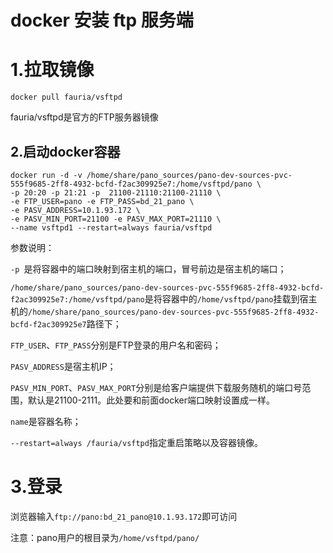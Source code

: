 # docker 安装 ftp 服务端
# 1.拉取镜像

```shell
docker pull fauria/vsftpd
```

fauria/vsftpd是官方的FTP服务器镜像

## 2.启动docker容器

```shell
docker run -d -v /home/share/pano_sources/pano-dev-sources-pvc-555f9685-2ff8-4932-bcfd-f2ac309925e7:/home/vsftpd/pano \
-p 20:20 -p 21:21 -p  21100-21110:21100-21110 \
-e FTP_USER=pano -e FTP_PASS=bd_21_pano \
-e PASV_ADDRESS=10.1.93.172 \
-e PASV_MIN_PORT=21100 -e PASV_MAX_PORT=21110 \
--name vsftpd1 --restart=always fauria/vsftpd
```

参数说明：

`-p `是将容器中的端口映射到宿主机的端口，冒号前边是宿主机的端口；

`/home/share/pano_sources/pano-dev-sources-pvc-555f9685-2ff8-4932-bcfd-f2ac309925e7:/home/vsftpd/pano`是将容器中的`/home/vsftpd/pano`挂载到宿主机的`/home/share/pano_sources/pano-dev-sources-pvc-555f9685-2ff8-4932-bcfd-f2ac309925e7`路径下；

`FTP_USER`、`FTP_PASS`分别是FTP登录的用户名和密码；

`PASV_ADDRESS`是宿主机IP；

`PASV_MIN_PORT`、`PASV_MAX_PORT`分别是给客户端提供下载服务随机的端口号范围，默认是21100-2111。此处要和前面docker端口映射设置成一样。

`name`是容器名称；

`--restart=always /fauria/vsftpd`指定重启策略以及容器镜像。

# 3.登录

浏览器输入`ftp://pano:bd_21_pano@10.1.93.172`即可访问

注意：pano用户的根目录为`/home/vsftpd/pano/`

